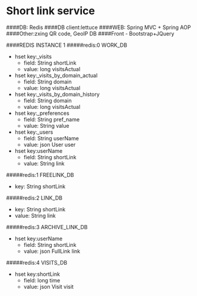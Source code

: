 Short link service 
===============================

####DB: Redis
####DB client:lettuce
####WEB: Spring MVC + Spring AOP 
####Other:zxing QR code, GeoIP DB
####Front - Bootstrap+JQuery


####REDIS INSTANCE 1
#####redis:0 WORK_DB
- hset key:_visits
    - field: String shortLink
    - value: long visitsActual
- hset key:_visits_by_domain_actual 
    - field: String domain
    - value: long visitsActual
- hset key:_visits_by_domain_history 
    - field: String domain
    - value: long visitsActual
- hset key:_preferences
    - field: String pref_name       
    - value: String value
- hset key:_users
    - field: String userName
    - value: json User user
- hset key:userName
    - field: String shortLink
    - value: String link

#####redis:1 FREELINK_DB 
- key: String shortLink

#####redis:2 LINK_DB 
- key: String shortLink
- value: String link

#####redis:3 ARCHIVE_LINK_DB 
- hset key:userName
    - field: String shortLink
    - value: json FullLink link

#####redis:4 VISITS_DB
- hset key:shortLink
    - field: long time
    - value: json Visit visit
    